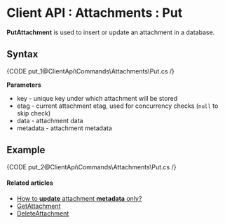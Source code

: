 # Client API : Attachments : Put

**PutAttachment** is used to insert or update an attachment in a database.

## Syntax

{CODE put_1@ClientApi\Commands\Attachments\Put.cs /}

**Parameters**   

- key - unique key under which attachment will be stored
- etag - current attachment etag, used for concurrency checks (`null` to skip check) 
- data - attachment data   
- metadata - attachment metadata  

## Example

{CODE put_2@ClientApi\Commands\Attachments\Put.cs /}

#### Related articles

- [How to **update** attachment **metadata** only?](../../../client-api/commands/attachments/how-to/update-attachment-metadata-only)  
- [GetAttachment](../../../client-api/commands/attachments/get)  
- [DeleteAttachment](../../../client-api/commands/attachments/delete)  